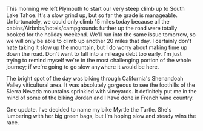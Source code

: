 This morning we left Plymouth to start our very steep climb up to South Lake Tahoe.  It's a slow grind up, but so far the grade is manageable.  Unfortunately, we could only climb 15 miles today because all the cabins/Airbnbs/hotels/campgrounds further up the road were totally booked for the holiday weekend.  We'll run into the same issue tomorrow, so we will only be able to climb up another 20 miles that day.  I certainly don't hate taking it slow up the mountain, but I do worry about making time up down the road.  Don't want to fall into a mileage debt too early.  I'm just trying to remind myself we're in the most challenging portion of the whole journey; if we're going to go slow anywhere it would be here.

The bright spot of the day was biking through California's Shenandoah Valley viticultural area.  It was absolutely gorgeous to see the foothills of the Sierra Nevada mountains sprinkled with vineyards.  It definitely put me in the mind of some of the biking Jordan and I have done in French wine country.

One update.  I've decided to name my bike Myrtle the Turtle.  She's lumbering with her big green bags, but I'm hoping slow and steady wins the race.
